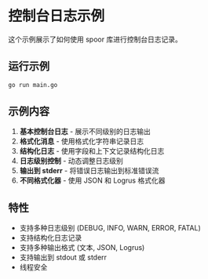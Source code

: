 # 控制台日志示例

这个示例展示了如何使用 spoor 库进行控制台日志记录。

## 运行示例

```bash
go run main.go
```

## 示例内容

1. **基本控制台日志** - 展示不同级别的日志输出
2. **格式化消息** - 使用格式化字符串记录日志
3. **结构化日志** - 使用字段和上下文记录结构化日志
4. **日志级别控制** - 动态调整日志级别
5. **输出到 stderr** - 将错误日志输出到标准错误流
6. **不同格式化器** - 使用 JSON 和 Logrus 格式化器

## 特性

- 支持多种日志级别 (DEBUG, INFO, WARN, ERROR, FATAL)
- 支持结构化日志记录
- 支持多种输出格式 (文本, JSON, Logrus)
- 支持输出到 stdout 或 stderr
- 线程安全
